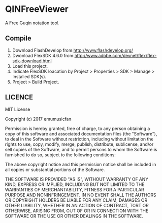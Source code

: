 # QINFreeViewer
A Free Guqin notation tool. 

Compile
---
1. Download FlashDevelop from http://www.flashdevelop.org/
2. Dwonload FlexSDK 4.6.0 from http://www.adobe.com/devnet/flex/flex-sdk-download.html
3. Load this project. 
3. Indicate FlexSDK loacation by Project > Properties > SDK > Manage > Installed SDK(s). 
4. Project > Build Project. 
 
LICENCE
---
MIT License

Copyright (c) 2017 emumusicfan

Permission is hereby granted, free of charge, to any person obtaining a copy
of this software and associated documentation files (the "Software"), to deal
in the Software without restriction, including without limitation the rights
to use, copy, modify, merge, publish, distribute, sublicense, and/or sell
copies of the Software, and to permit persons to whom the Software is
furnished to do so, subject to the following conditions:

The above copyright notice and this permission notice shall be included in all
copies or substantial portions of the Software.

THE SOFTWARE IS PROVIDED "AS IS", WITHOUT WARRANTY OF ANY KIND, EXPRESS OR
IMPLIED, INCLUDING BUT NOT LIMITED TO THE WARRANTIES OF MERCHANTABILITY,
FITNESS FOR A PARTICULAR PURPOSE AND NONINFRINGEMENT. IN NO EVENT SHALL THE
AUTHORS OR COPYRIGHT HOLDERS BE LIABLE FOR ANY CLAIM, DAMAGES OR OTHER
LIABILITY, WHETHER IN AN ACTION OF CONTRACT, TORT OR OTHERWISE, ARISING FROM,
OUT OF OR IN CONNECTION WITH THE SOFTWARE OR THE USE OR OTHER DEALINGS IN THE
SOFTWARE.
